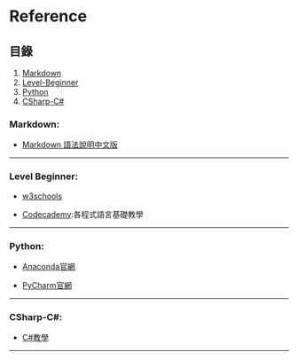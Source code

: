 # Reference
## 目錄
1. [Markdown](#markdown-)
1. [Level-Beginner](#Level-Beginner-)
1. [Python](#Python-)
1. [CSharp-C#](#CSharp-C-)

### Markdown: </p>
* [Markdown 語法說明中文版](https://github.com/othree/markdown-syntax-zhtw)
----
### Level Beginner: </p>
* [w3schools](https://www.w3schools.com/)</p>
* [Codecademy](https://www.codecademy.com/learn):各程式語言基礎教學</p>
----
### Python: </p>
* [Anaconda官網](https://www.anaconda.com/)</p>
* [PyCharm官網](https://www.jetbrains.com/pycharm/)
----
### CSharp-C#: </p>
* [C#教學](http://www.runoob.com/csharp/csharp-tutorial.html)
----
